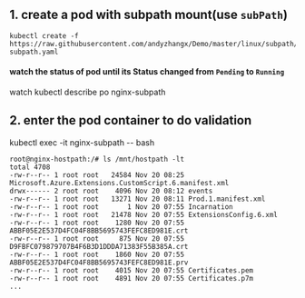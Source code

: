 ## 1. create a pod with subpath mount(use `subPath`)
```
kubectl create -f https://raw.githubusercontent.com/andyzhangx/Demo/master/linux/subpath/nginx-subpath.yaml
```

#### watch the status of pod until its Status changed from `Pending` to `Running`
watch kubectl describe po nginx-subpath

## 2. enter the pod container to do validation
kubectl exec -it nginx-subpath -- bash

```
root@nginx-hostpath:/# ls /mnt/hostpath -lt
total 4708
-rw-r--r-- 1 root root   24584 Nov 20 08:25 Microsoft.Azure.Extensions.CustomScript.6.manifest.xml
drwx------ 2 root root    4096 Nov 20 08:12 events
-rw-r--r-- 1 root root   13271 Nov 20 08:11 Prod.1.manifest.xml
-rw-r--r-- 1 root root       1 Nov 20 07:55 Incarnation
-rw-r--r-- 1 root root   21478 Nov 20 07:55 ExtensionsConfig.6.xml
-rw-r--r-- 1 root root    1280 Nov 20 07:55 ABBF05E2E537D4FC04F8BB5695743FEFC8ED981E.crt
-rw-r--r-- 1 root root     875 Nov 20 07:55 D9FBFC079879707B4F6B3D1DDDA71383F55B385A.crt
-rw-r--r-- 1 root root    1860 Nov 20 07:55 ABBF05E2E537D4FC04F8BB5695743FEFC8ED981E.prv
-rw-r--r-- 1 root root    4015 Nov 20 07:55 Certificates.pem
-rw-r--r-- 1 root root    4891 Nov 20 07:55 Certificates.p7m
...
```
